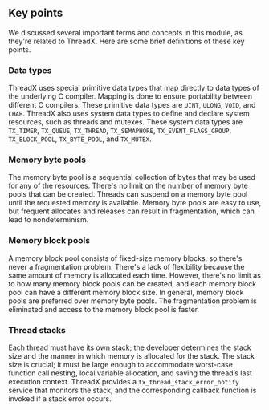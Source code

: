## Key points

We discussed several important terms and concepts in this module, as they're related to ThreadX. Here are some brief definitions of these key points.

### Data types

ThreadX uses special primitive data types that map directly to data types of the underlying C compiler. Mapping is done to ensure portability between different C compilers. These primitive data types are `UINT`, `ULONG`, `VOID`, and `CHAR`. ThreadX also uses system data types to define and declare system resources, such as threads and mutexes. These system data types are `TX_TIMER`, `TX_QUEUE`, `TX_THREAD`, `TX_SEMAPHORE`, `TX_EVENT_FLAGS_GROUP`, `TX_BLOCK_POOL`, `TX_BYTE_POOL`, and `TX_MUTEX`.

### Memory byte pools

The memory byte pool is a sequential collection of bytes that may be used for any of the resources. There's no limit on the number of memory byte pools that can be created. Threads can suspend on a memory byte pool until the requested memory is available. Memory byte pools are easy to use, but frequent allocates and releases can result in fragmentation, which can lead to nondeterminism.

### Memory block pools

A memory block pool consists of fixed-size memory blocks, so there's never a fragmentation problem. There's a lack of flexibility because the same amount of memory is allocated each time. However, there's no limit as to how many memory block pools can be created, and each memory block pool can have a different memory block size. In general, memory block pools are preferred over memory byte pools. The fragmentation problem is eliminated and access to the memory block pool is faster.

### Thread stacks

Each thread must have its own stack; the developer determines the stack size and the manner in which memory is allocated for the stack. The stack size is crucial; it must be large enough to accommodate worst-case function call nesting, local variable allocation, and saving the thread’s last execution context. ThreadX provides a `tx_thread_stack_error_notify` service that monitors the stack, and the corresponding callback function is invoked if a stack error occurs.
